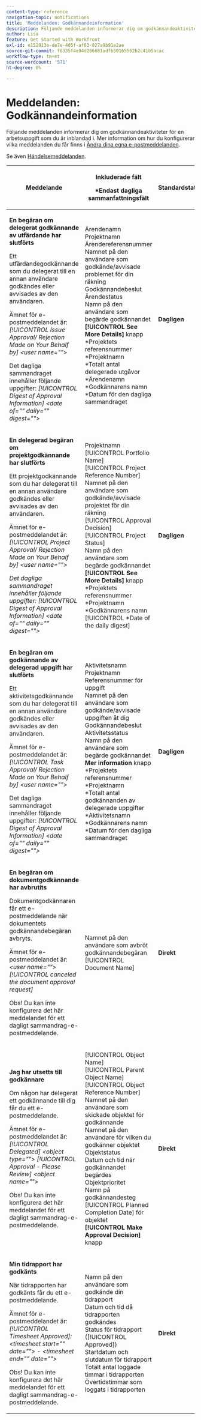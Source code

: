 ```yaml
---
content-type: reference
navigation-topic: notifications
title: 'Meddelanden: Godkännandeinformation'
description: Följande meddelanden informerar dig om godkännandeaktiviteter för en arbetsuppgift som du är inblandad i. Mer information om hur du konfigurerar vilka meddelanden du får finns i Ändra dina egna e-postmeddelanden.
author: Lisa
feature: Get Started with Workfront
exl-id: e152913e-de7e-405f-af63-827a9b91e2ae
source-git-commit: f6335f4e94d286681adfb50165562b2c41b5acac
workflow-type: tm+mt
source-wordcount: '571'
ht-degree: 0%

---
```


# Meddelanden: Godkännandeinformation

Följande meddelanden informerar dig om godkännandeaktiviteter för en arbetsuppgift som du är inblandad i. Mer information om hur du konfigurerar vilka meddelanden du får finns i [Ändra dina egna e-postmeddelanden](../../workfront-basics/using-notifications/activate-or-deactivate-your-own-event-notifications.md).

Se även [Händelsemeddelanden](../../workfront-basics/using-notifications/event-notifications.md).

<table style="table-layout:auto"> 
 <col> 
 <col> 
 <col> 
 <thead> 
  <tr> 
   <th>Meddelande</th> 
   <th> <p>Inkluderade fält </p> <p> *Endast dagliga sammanfattningsfält</p> </th> 
   <th>Standardstatus</th> 
  </tr> 
 </thead> 
 <tbody> 
  <tr> 
   <td> <p><strong>En begäran om delegerat godkännande av utfärdande har slutförts</strong> </p> <p>Ett utfärdandegodkännande som du delegerat till en annan användare godkändes eller avvisades av den användaren.</p> <p>Ämnet för e-postmeddelandet är: <em>[!UICONTROL Issue Approval/ Rejection Made on Your Behalf by] &lt;user name=""&gt;</em></p> <p>Det dagliga sammandraget innehåller följande uppgifter:<em> [!UICONTROL Digest of Approval Information] &lt;date of="" daily="" digest=""&gt;</em></p> </td> 
   <td> <p>Ärendenamn<br>Projektnamn<br>Ärendereferensnummer<br>Namnet på den användare som godkände/avvisade problemet för din räkning<br>Godkännandebeslut<br>Ärendestatus<br>Namn på den användare som begärde godkännandet<br><strong>[!UICONTROL See More Details]</strong> knapp<br>*Projektets referensnummer<br>*Projektnamn<br>*Totalt antal delegerade utgåvor<br>*Ärendenamn<br>*Godkännarens namn<br>*Datum för den dagliga sammandraget<br><br></p> </td> 
   <td><strong>Dagligen</strong> </td> 
  </tr> 
  <tr> 
   <td> <p><strong>En delegerad begäran om projektgodkännande har slutförts</strong> </p> <p>Ett projektgodkännande som du har delegerat till en annan användare godkändes eller avvisades av den användaren.</p> <p>Ämnet för e-postmeddelandet är: <em>[!UICONTROL Project Approval/ Rejection Made on Your Behalf by] &lt;user name=""&gt;</em></p> <p><em>Det dagliga sammandraget innehåller följande uppgifter: [!UICONTROL Digest of Approval Information] &lt;date of="" daily="" digest=""&gt;</em> </p> </td> 
   <td> Projektnamn<br>[!UICONTROL Portfolio Name]<br>[!UICONTROL Project Reference Number]<br>Namnet på den användare som godkände/avvisade projektet för din räkning<br>[!UICONTROL Approval Decision]<br>[!UICONTROL Project Status]<br>Namn på den användare som begärde godkännandet<br><strong>[!UICONTROL See More Details]</strong> knapp<br>*Projektets referensnummer<br>*Projektnamn<br>*Godkännarens namn<br>[!UICONTROL *Date of the daily digest]<br></td> 
   <td><strong>Dagligen</strong> </td> 
  </tr> 
  <tr> 
   <td> <p><strong>En begäran om godkännande av delegerad uppgift har slutförts</strong> </p> <p>Ett aktivitetsgodkännande som du har delegerat till en annan användare godkändes eller avvisades av den användaren.</p> <p>Ämnet för e-postmeddelandet är: <em>[!UICONTROL Task Approval/ Rejection Made on Your Behalf by] &lt;user name=""&gt;</em></p> <p>Det dagliga sammandraget innehåller följande uppgifter:<em> [!UICONTROL Digest of Approval Information] &lt;date of="" daily="" digest=""&gt;</em></p> </td> 
   <td> Aktivitetsnamn<br>Projektnamn<br>Referensnummer för uppgift<br>Namnet på den användare som godkände/avvisade uppgiften åt dig<br>Godkännandebeslut<br>Aktivitetsstatus<br>Namn på den användare som begärde godkännandet<br><strong>Mer information</strong> knapp<br>*Projektets referensnummer<br>*Projektnamn<br>*Totalt antal godkännanden av delegerade uppgifter<br>*Aktivitetsnamn<br>*Godkännarens namn<br>*Datum för den dagliga sammandraget<br></td> 
   <td><strong>Dagligen</strong> </td> 
  </tr> 
  <tr> 
   <td> <p><strong>En begäran om dokumentgodkännande har avbrutits</strong> </p> <p>Dokumentgodkännaren får ett e-postmeddelande när dokumentets godkännandebegäran avbryts.</p> <p>Ämnet för e-postmeddelandet är: <em>&lt;user name=""&gt; [!UICONTROL canceled the document approval request]</em></p> <p> <p>Obs! Du kan inte konfigurera det här meddelandet för ett dagligt sammandrag-e-postmeddelande.</p> </p> </td> 
   <td> Namnet på den användare som avbröt godkännandebegäran<br>[!UICONTROL Document Name] </td> 
   <td><strong>Direkt</strong> </td> 
  </tr> 
  <tr> 
   <td> <p><strong>Jag har utsetts till godkännare</strong> </p> <p>Om någon har delegerat ett godkännande till dig får du ett e-postmeddelande. </p> <p>Ämnet för e-postmeddelandet är: <em>[!UICONTROL Delegated] &lt;object type=""&gt; [!UICONTROL Approval - Please Review] &lt;object name=""&gt;</em></p> <p> <p>Obs! Du kan inte konfigurera det här meddelandet för ett dagligt sammandrag-e-postmeddelande.</p> </p> </td> 
   <td> <p>[!UICONTROL Object Name]<br>[!UICONTROL Parent Object Name]<br>[!UICONTROL Object Reference Number]<br>Namnet på den användare som skickade objektet för godkännande<br>Namnet på den användare för vilken du godkänner objektet<br>Objektstatus<br>Datum och tid när godkännandet begärdes<br>Objektprioritet<br>Namn på godkännandesteg<br>[!UICONTROL Planned Completion Date] för objektet<br><strong>[!UICONTROL Make Approval Decision]</strong> knapp</p> </td> 
   <td><strong>Direkt</strong> </td> 
  </tr> 
  <tr> 
   <td> <p><strong>Min tidrapport har godkänts</strong> </p> <p>När tidrapporten har godkänts får du ett e-postmeddelande.</p> <p>Ämnet för e-postmeddelandet är: <em>[!UICONTROL Timesheet Approved]: &lt;timesheet start="" date=""&gt; - &lt;timesheet end="" date=""&gt;</em></p> <p> <p>Obs! Du kan inte konfigurera det här meddelandet för ett dagligt sammandrag-e-postmeddelande.</p> </p> </td> 
   <td> Namn på den användare som godkände din tidrapport<br>Datum och tid då tidrapporten godkändes<br>Status för tidrapport ([!UICONTROL Approved])<br>Startdatum och slutdatum för tidrapport<br>Totalt antal loggade timmar i tidrapporten<br>Övertidstimmar som loggats i tidrapporten </td> 
   <td><strong>Direkt</strong> </td> 
  </tr> 
 </tbody> 
</table>
